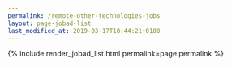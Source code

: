```yaml
---
permalink: /remote-other-technologies-jobs
layout: page-jobad-list
last_modified_at: 2019-03-17T18:44:21+0100
---
```

{% include render_jobad_list.html permalink=page.permalink %}
